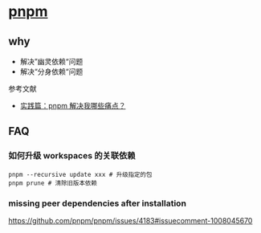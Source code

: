 # [pnpm](https://github.com/pnpm/pnpm)

## why

- 解决”幽灵依赖“问题
- 解决“分身依赖“问题


参考文献

- [实践篇：pnpm 解决我哪些痛点？](https://juejin.cn/post/7036319707590295565)

## FAQ

### 如何升级 workspaces 的关联依赖

```shell
pnpm --recursive update xxx # 升级指定的包
pnpm prune # 清除旧版本依赖
```

### missing peer dependencies after installation 

https://github.com/pnpm/pnpm/issues/4183#issuecomment-1008045670
